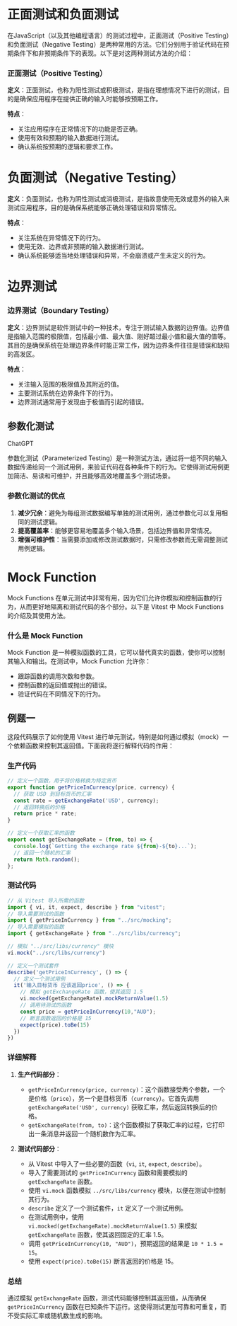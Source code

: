 # 正面测试和负面测试

在JavaScript（以及其他编程语言）的测试过程中，正面测试（Positive Testing）和负面测试（Negative Testing）是两种常用的方法。它们分别用于验证代码在预期条件下和非预期条件下的表现。以下是对这两种测试方法的介绍：

### 正面测试（Positive Testing）

**定义**：正面测试，也称为阳性测试或积极测试，是指在理想情况下进行的测试，目的是确保应用程序在提供正确的输入时能够按预期工作。

**特点**：

- 关注应用程序在正常情况下的功能是否正确。
- 使用有效和预期的输入数据进行测试。
- 确认系统按预期的逻辑和要求工作。

# 负面测试（Negative Testing）

**定义**：负面测试，也称为阴性测试或消极测试，是指故意使用无效或意外的输入来测试应用程序，目的是确保系统能够正确处理错误和异常情况。

**特点**：

- 关注系统在异常情况下的行为。
- 使用无效、边界或非预期的输入数据进行测试。
- 确认系统能够适当地处理错误和异常，不会崩溃或产生未定义的行为。



# 边界测试

### 边界测试（Boundary Testing）

**定义**：边界测试是软件测试中的一种技术，专注于测试输入数据的边界值。边界值是指输入范围的极限值，包括最小值、最大值、刚好超过最小值和最大值的值等。其目的是确保系统在处理边界条件时能正常工作，因为边界条件往往是错误和缺陷的高发区。

**特点**：

- 关注输入范围的极限值及其附近的值。
- 主要测试系统在边界条件下的行为。
- 边界测试通常用于发现由于极值而引起的错误。





## 参数化测试

ChatGPT

参数化测试（Parameterized Testing）是一种测试方法，通过将一组不同的输入数据传递给同一个测试用例，来验证代码在各种条件下的行为。它使得测试用例更加简洁、易读和可维护，并且能够高效地覆盖多个测试场景。

### 参数化测试的优点

1. **减少冗余**：避免为每组测试数据编写单独的测试用例，通过参数化可以复用相同的测试逻辑。
2. **提高覆盖率**：能够更容易地覆盖多个输入场景，包括边界值和异常情况。
3. **增强可维护性**：当需要添加或修改测试数据时，只需修改参数而无需调整测试用例逻辑。





# Mock Function

Mock Functions 在单元测试中非常有用，因为它们允许你模拟和控制函数的行为，从而更好地隔离和测试代码的各个部分。以下是 Vitest 中 Mock Functions 的介绍及其使用方法。

### 什么是 Mock Function

Mock Function 是一种模拟函数的工具，它可以替代真实的函数，使你可以控制其输入和输出。在测试中，Mock Function 允许你：
- 跟踪函数的调用次数和参数。
- 控制函数的返回值或抛出的错误。
- 验证代码在不同情况下的行为。



## 例题一

这段代码展示了如何使用 Vitest 进行单元测试，特别是如何通过模拟（mock）一个依赖函数来控制其返回值。下面我将逐行解释代码的作用：

### 生产代码
```javascript
// 定义一个函数，用于将价格转换为特定货币
export function getPriceInCurrency(price, currency) {
  // 获取 USD 到目标货币的汇率
  const rate = getExchangeRate('USD', currency);
  // 返回转换后的价格
  return price * rate;
}

// 定义一个获取汇率的函数
export const getExchangeRate = (from, to) => {
  console.log(`Getting the exchange rate ${from}-${to}...`);
  // 返回一个随机的汇率
  return Math.random();
};
```

### 测试代码
```javascript
// 从 Vitest 导入所需的函数
import { vi, it, expect, describe } from "vitest";
// 导入需要测试的函数
import { getPriceInCurrency } from "../src/mocking";
// 导入需要模拟的函数
import { getExchangeRate } from "../src/libs/currency";

// 模拟 "../src/libs/currency" 模块
vi.mock("../src/libs/currency")

// 定义一个测试套件
describe('getPriceInCurrency', () => {
  // 定义一个测试用例
  it('输入目标货币 应该返回price', () => {
    // 模拟 getExchangeRate 函数，使其返回 1.5
    vi.mocked(getExchangeRate).mockReturnValue(1.5)
    // 调用待测试的函数
    const price = getPriceInCurrency(10,"AUD");
    // 断言函数返回的价格是 15
    expect(price).toBe(15)
  }) 
})
```

### 详细解释

1. **生产代码部分**：
   - `getPriceInCurrency(price, currency)`：这个函数接受两个参数，一个是价格（`price`），另一个是目标货币（`currency`）。它首先调用 `getExchangeRate('USD', currency)` 获取汇率，然后返回转换后的价格。
   - `getExchangeRate(from, to)`：这个函数模拟了获取汇率的过程，它打印出一条消息并返回一个随机数作为汇率。

2. **测试代码部分**：
   - 从 Vitest 中导入了一些必要的函数（`vi`, `it`, `expect`, `describe`）。
   - 导入了需要测试的 `getPriceInCurrency` 函数和需要模拟的 `getExchangeRate` 函数。
   - 使用 `vi.mock` 函数模拟 `../src/libs/currency` 模块，以便在测试中控制其行为。
   - `describe` 定义了一个测试套件，`it` 定义了一个测试用例。
   - 在测试用例中，使用 `vi.mocked(getExchangeRate).mockReturnValue(1.5)` 来模拟 `getExchangeRate` 函数，使其返回固定的汇率 1.5。
   - 调用 `getPriceInCurrency(10, "AUD")`，预期返回的结果是 `10 * 1.5 = 15`。
   - 使用 `expect(price).toBe(15)` 断言返回的价格是 15。

### 总结
通过模拟 `getExchangeRate` 函数，测试代码能够控制其返回值，从而确保 `getPriceInCurrency` 函数在已知条件下运行。这使得测试更加可靠和可重复，而不受实际汇率或随机数生成的影响。



